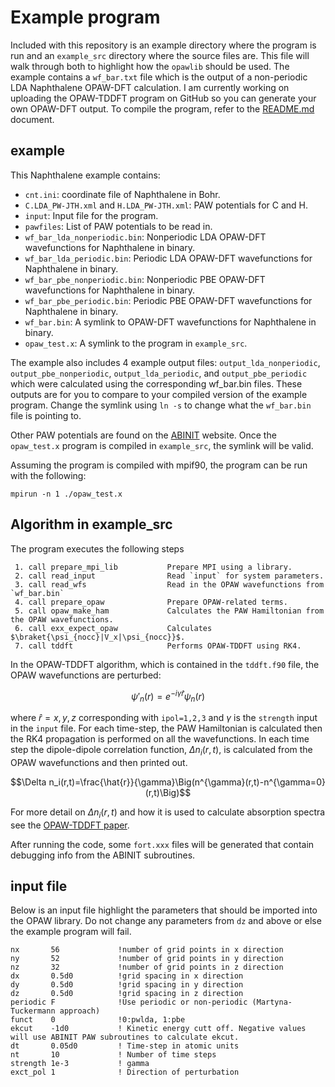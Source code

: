 # Example program

Included with this repository is an example directory where the program is run and an `example_src` directory where the source files are. This file will walk through both to highlight how the `opawlib` should be used. The example contains a `wf_bar.txt` file which is the output of a non-periodic LDA Naphthalene OPAW-DFT calculation. I am currently working on uploading the OPAW-TDDFT program on GitHub so you can generate your own OPAW-DFT output. To compile the program, refer to the [README.md](../README.md) document.


## example
This Naphthalene example contains:

 - `cnt.ini`: coordinate file of Naphthalene in Bohr.
 - `C.LDA_PW-JTH.xml` and `H.LDA_PW-JTH.xml`: PAW potentials for C and H.
 - `input`: Input file for the program. 
 - `pawfiles`: List of PAW potentials to be read in.
 - `wf_bar_lda_nonperiodic.bin`:  Nonperiodic LDA OPAW-DFT wavefunctions for Naphthalene in binary.
 - `wf_bar_lda_periodic.bin`: Periodic LDA OPAW-DFT wavefunctions for Naphthalene in binary.
 - `wf_bar_pbe_nonperiodic.bin`: Nonperiodic PBE OPAW-DFT wavefunctions for Naphthalene in binary.
 - `wf_bar_pbe_periodic.bin`: Periodic PBE OPAW-DFT wavefunctions for Naphthalene in binary.
 - `wf_bar.bin`: A symlink to OPAW-DFT wavefunctions for Naphthalene in binary.
 - `opaw_test.x`: A symlink to the program in `example_src`.

The example also includes 4 example output files: `output_lda_nonperiodic`, `output_pbe_nonperiodic`, `output_lda_periodic`, and `output_pbe_periodic` which were calculated using the corresponding wf_bar.bin files. These outputs are for you to compare to your compiled version of the example program. Change the symlink using `ln -s` to change what the `wf_bar.bin` file is pointing to.

Other PAW potentials are found on the [ABINIT](https://www.abinit.org/psp-tables) website. Once the `opaw_test.x` program is compiled in `example_src`, the symlink will be valid.

Assuming the program is compiled with mpif90, the program can be run with the following: 

	mpirun -n 1 ./opaw_test.x

## Algorithm in example_src
The program executes the following steps
```
 1. call prepare_mpi_lib           Prepare MPI using a library.
 2. call read_input                Read `input` for system parameters.
 3. call read_wfs                  Read in the OPAW wavefunctions from `wf_bar.bin`
 4. call prepare_opaw              Prepare OPAW-related terms.
 5. call opaw_make_ham             Calculates the PAW Hamiltonian from the OPAW wavefunctions.
 6. call exx_expect_opaw           Calculates $\braket{\psi_{nocc}|V_x|\psi_{nocc}}$.
 7. call tddft                     Performs OPAW-TDDFT using RK4.
```
In the OPAW-TDDFT algorithm, which is contained in the `tddft.f90` file, the OPAW wavefunctions are perturbed:

$$ \psi'_n(r)=e^{-i\gamma \hat{r}}\psi_n(r)$$

where $\hat{r}=x,y,z$ corresponding with `ipol=1,2,3` and $\gamma$ is the `strength` input in the `input` file. For each time-step, the PAW Hamiltonian is calculated then the RK4 propagation is performed on all the wavefunctions. In each time step the dipole-dipole correlation function, $\Delta n_i(r,t)$, is calculated from the OPAW wavefunctions and then printed out. 

$$\Delta n_i(r,t)=\frac{\hat{r}}{\gamma}\Big(n^{\gamma}(r,t)-n^{\gamma=0}(r,t)\Big)$$

For more detail on $\Delta n_i(r,t)$ and how it is used to calculate absorption spectra see the [OPAW-TDDFT paper](https://pubs.aip.org/aip/jcp/article-abstract/160/14/144101/3281117/Time-dependent-density-functional-theory-with-the?redirectedFrom=fulltext). 

After running the code, some `fort.xxx` files will be generated that contain debugging info from the ABINIT subroutines.

## input file

Below is an input file highlight the parameters that should be imported into the OPAW library. Do not change any parameters from `dz` and above or else the example program will fail.

	nx       56             !number of grid points in x direction
	ny       52             !number of grid points in y direction
	nz       32             !number of grid points in z direction
	dx       0.5d0          !grid spacing in x direction
	dy       0.5d0          !grid spacing in y direction
	dz       0.5d0          !grid spacing in z direction
	periodic F              !Use periodic or non-periodic (Martyna-Tuckermann approach)
	funct    0              !0:pwlda, 1:pbe
	ekcut    -1d0           ! Kinetic energy cutt off. Negative values will use ABINIT PAW subroutines to calculate ekcut.
	dt       0.05d0         ! Time-step in atomic units
	nt       10             ! Number of time steps
	strength 1e-3           ! gamma
	exct_pol 1              ! Direction of perturbation


